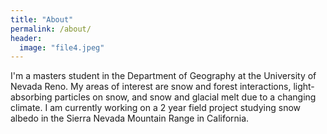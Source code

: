 ```yaml
---
title: "About"
permalink: /about/
header:
  image: "file4.jpeg"
---
```


I'm a masters student in the Department of Geography at the University of Nevada Reno. My areas of interest are snow and forest interactions, light-absorbing particles on snow, and snow and glacial melt due to a changing climate.  I am currently working on a 2 year field project studying snow albedo in the Sierra Nevada Mountain Range in California.
